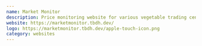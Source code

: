 ```yaml
---
name: Market Monitor
description: Price monitoring website for various vegetable trading centers in Benguet and Nueva Vizcaya
website: https://marketmonitor.tbdh.dev/
logo: https://marketmonitor.tbdh.dev/apple-touch-icon.png
category: websites
---
```

